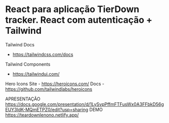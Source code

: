 # React para aplicação TierDown tracker. React com autenticação + Tailwind



Tailwind Docs

- https://tailwindcss.com/docs

Tailwind Components

- https://tailwindui.com/

Hero Icons
Site - https://heroicons.com/
Docs - https://github.com/tailwindlabs/heroicons


APRESENTAÇÃO
https://docs.google.com/presentation/d/1LySvpPffmFTFusWx0A3FFbkD56gEUY3IdK-MQmETPZ0/edit?usp=sharing
DEMO
https://teardownlenono.netlify.app/
